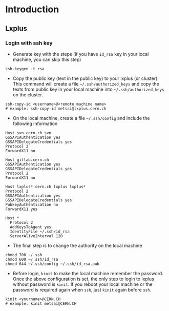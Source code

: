 # Introduction

## Lxplus

### Login with ssh key

- Generate key with the steps (if you have `id_rsa` key in your local machine, you can skip this step)

```
ssh-keygen -t rsa
```

- Copy the public key (text in the public key) to your lxplus (or cluster). This command will create a file `~/.ssh/authorized_keys` and copy the texts from public key in your local machine into `~/.ssh/authorized_keys` on the cluster.

```
ssh-copy-id <username>@<remote machine name>
# example: ssh-copy-id metsai@lxplus.cern.ch
```


- On the local machine, create a file `~/.ssh/config` and include the following information

```
Host svn.cern.ch svn
GSSAPIAuthentication yes
GSSAPIDelegateCredentials yes
Protocol 2
ForwardX11 no

Host gitlab.cern.ch
GSSAPIAuthentication yes
GSSAPIDelegateCredentials yes
Protocol 2
ForwardX11 no

Host lxplus*.cern.ch lxplus lxplus*
Protocol 2
GSSAPIAuthentication yes
GSSAPIDelegateCredentials yes
PubkeyAuthentication no
ForwardX11 yes

Host *
  Protocol 2
  AddKeysToAgent yes
  IdentityFile ~/.ssh/id_rsa
  ServerAliveInterval 120
```

- The final step is to change the authority on the local machine

```
chmod 700 ~/.ssh
chmod 600 ~/.ssh/id_rsa
chmod 644 ~/.ssh/config ~/.ssh/id_rsa.pub
```

- Before login, `kinit` to make the local machine remember the password. Once the above configuration is set, the only step to login to lxplus without password is `kinit`. If you reboot your local machine or the password is required again when `ssh`, just `kinit` again before `ssh`.

```
kinit <yourname>@CERN.CH
# example: kinit metsai@CERN.CH
```
